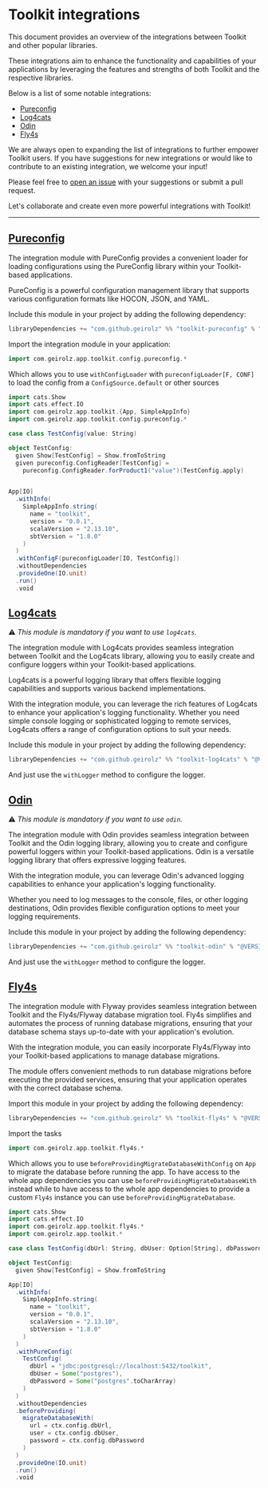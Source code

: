 # Toolkit integrations

This document provides an overview of the integrations between Toolkit and other popular libraries.

These integrations aim to enhance the functionality and capabilities of your applications by leveraging the features and
strengths of both Toolkit and the respective libraries.

Below is a list of some notable integrations:

- [Pureconfig](#pureconfig)
- [Log4cats](#log4cats)
- [Odin](#odin)
- [Fly4s](#fly4s)

We are always open to expanding the list of integrations to further empower Toolkit users.
If you have suggestions for new integrations or would like to contribute to an existing integration,
we welcome your input!

Please feel free to [open an issue](https://github.com/your-username/toolkit/issues) with your suggestions or submit a
pull request.

Let's collaborate and create even more powerful integrations with Toolkit!

---

## [Pureconfig](https://github.com/pureconfig/pureconfig)

The integration module with PureConfig provides a convenient loader for loading configurations using the PureConfig
library within your Toolkit-based applications.

PureConfig is a powerful configuration management library that supports various configuration formats like HOCON, JSON,
and YAML.

Include this module in your project by adding the following dependency:

```sbt
libraryDependencies += "com.github.geirolz" %% "toolkit-pureconfig" % "@VERSION@"
```

Import the integration module in your application:

```scala mdoc:silent:reset:warn
import com.geirolz.app.toolkit.config.pureconfig.*
```

Which allows you to use `withConfigLoader` with `pureconfigLoader[F, CONF]` to load the config from
a `ConfigSource.default` or other sources

```scala mdoc:silent:reset
import cats.Show
import cats.effect.IO
import com.geirolz.app.toolkit.{App, SimpleAppInfo}
import com.geirolz.app.toolkit.config.pureconfig.*

case class TestConfig(value: String)

object TestConfig:
  given Show[TestConfig] = Show.fromToString
  given pureconfig.ConfigReader[TestConfig] =
    pureconfig.ConfigReader.forProduct1("value")(TestConfig.apply)


App[IO]
  .withInfo(
    SimpleAppInfo.string(
      name = "toolkit",
      version = "0.0.1",
      scalaVersion = "2.13.10",
      sbtVersion = "1.8.0"
    )
  )
  .withConfigF(pureconfigLoader[IO, TestConfig])
  .withoutDependencies
  .provideOne(IO.unit)
  .run()
  .void
```

## [Log4cats](https://github.com/typelevel/log4cats)

⚠️ _This module is mandatory if you want to use `log4cats`._

The integration module with Log4cats provides seamless integration between Toolkit and the Log4cats library,
allowing you to easily create and configure loggers within your Toolkit-based applications.

Log4cats is a powerful logging library that offers flexible logging capabilities and supports various backend
implementations.

With the integration module, you can leverage the rich features of Log4cats to enhance your application's logging
functionality.
Whether you need simple console logging or sophisticated logging to remote services, Log4cats offers a range of
configuration options to suit your needs.

Include this module in your project by adding the following dependency:

```sbt
libraryDependencies += "com.github.geirolz" %% "toolkit-log4cats" % "@VERSION@"
```

And just use the `withLogger` method to configure the logger.

## [Odin](https://github.com/valskalla/odin)

⚠️ _This module is mandatory if you want to use `odin`._

The integration module with Odin provides seamless integration between Toolkit and the Odin logging library,
allowing you to create and configure powerful loggers within your Toolkit-based applications.
Odin is a versatile logging library that offers expressive logging features.

With the integration module, you can leverage Odin's advanced logging capabilities to enhance your application's
logging functionality.

Whether you need to log messages to the console, files, or other logging destinations,
Odin provides flexible configuration options to meet your logging requirements.

Include this module in your project by adding the following dependency:

```sbt
libraryDependencies += "com.github.geirolz" %% "toolkit-odin" % "@VERSION@"
```

And just use the `withLogger` method to configure the logger.

## [Fly4s](https://github.com/geirolz/fly4s)

The integration module with Flyway provides seamless integration between Toolkit and the Fly4s/Flyway database migration
tool.
Fly4s simplifies and automates the process of running database migrations, ensuring that your database schema
stays up-to-date with your application's evolution.

With the integration module, you can easily incorporate Fly4s/Flyway into your Toolkit-based applications to manage
database migrations.

The module offers convenient methods to run database migrations before executing the provided services,
ensuring that your application operates with the correct database schema.

Import this module in your project by adding the following dependency:

```sbt
libraryDependencies += "com.github.geirolz" %% "toolkit-fly4s" % "@VERSION@"
```

Import the tasks

```scala mdoc:silent:reset:warn
import com.geirolz.app.toolkit.fly4s.*
```

Which allows you to use `beforeProvidingMigrateDatabaseWithConfig` on `App` to migrate the database before running the
app.
To have access to the whole app dependencies you can use `beforeProvidingMigrateDatabaseWith` instead while to have
access to
the whole app dependencies to provide a custom `Fly4s` instance you can use `beforeProvidingMigrateDatabase`.

```scala mdoc:silent:reset
import cats.Show
import cats.effect.IO
import com.geirolz.app.toolkit.fly4s.*
import com.geirolz.app.toolkit.*

case class TestConfig(dbUrl: String, dbUser: Option[String], dbPassword: Option[Array[Char]])

object TestConfig:
  given Show[TestConfig] = Show.fromToString

App[IO]
  .withInfo(
    SimpleAppInfo.string(
      name = "toolkit",
      version = "0.0.1",
      scalaVersion = "2.13.10",
      sbtVersion = "1.8.0"
    )
  )
  .withPureConfig(
    TestConfig(
      dbUrl = "jdbc:postgresql://localhost:5432/toolkit",
      dbUser = Some("postgres"),
      dbPassword = Some("postgres".toCharArray)
    )
  )
  .withoutDependencies
  .beforeProviding(
    migrateDatabaseWith(
      url = ctx.config.dbUrl,
      user = ctx.config.dbUser,
      password = ctx.config.dbPassword
    )
  )
  .provideOne(IO.unit)
  .run()
  .void
```